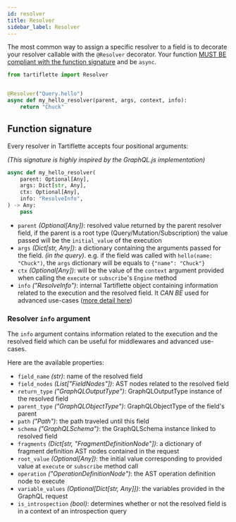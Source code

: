 ```yaml
---
id: resolver
title: Resolver
sidebar_label: Resolver
---
```


The most common way to assign a specific resolver to a field is to decorate your resolver callable with the `@Resolver` decorator. Your function [MUST BE compliant with the function signature](#function-signature) and be `async`.

```python
from tartiflette import Resolver


@Resolver("Query.hello")
async def my_hello_resolver(parent, args, context, info):
    return "Chuck"
```

## Function signature

Every resolver in Tartiflette accepts four positional arguments:

_(This signature is highly inspired by the GraphQL.js implementation)_

```python
async def my_hello_resolver(
    parent: Optional[Any],
    args: Dict[str, Any],
    ctx: Optional[Any],
    info: "ResolveInfo",
) -> Any:
    pass
```

* `parent` _(Optional[Any])_: resolved value returned by the parent resolver field, if the parent is a root type (Query/Mutation/Subscription) the value passed will be the `initial_value` of the execution
* `args` _(Dict[str, Any])_: a dictionary containing the arguments passed for the field. _(in the query)_. e.g. if the field was called with `hello(name: "Chuck")`, the `args` dictionary will be equals to `{"name": "Chuck"}`
* `ctx` _(Optional[Any])_: will be the value of the `context` argument provided when calling the `execute` or `subscribe`'s `Engine` method
* `info` _("ResolveInfo")_: internal Tartiflette object containing information related to the execution and the resolved field. It *CAN BE* used for advanced use-cases ([more detail here](#resolver-info-argument))

### Resolver `info` argument

The `info` argument contains information related to the execution and the resolved field which can be useful for middlewares and advanced use-cases.

Here are the available properties:
* `field_name` _(str)_: name of the resolved field
* `field_nodes` _(List["FieldNodes"])_: AST nodes related to the resolved field
* `return_type` _("GraphQLOutputType")_: GraphQLOutputType instance of the resolved field
* `parent_type` _("GraphQLObjectType")_: GraphQLObjectType of the field's parent
* `path` _("Path")_: the path traveled until this field
* `schema` _("GraphQLSchema")_: the GraphQLSchema instance linked to resolved field
* `fragments` _(Dict[str, "FragmentDefinitionNode"])_: a dictionary of fragment definition AST nodes contained in the request
* `root_value` _(Optional[Any])_: the initial value corresponding to provided value at `execute` or `subscribe` method call
* `operation` _("OperationDefinitionNode")_: the AST operation definition node to execute
* `variable_values` _(Optional[Dict[str, Any]])_: the variables provided in the GraphQL request
* `is_introspection` _(bool)_: determines whether or not the resolved field is in a context of an introspection query
